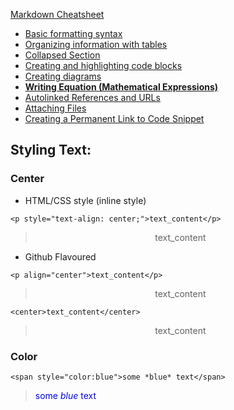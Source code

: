 [Markdown Cheatsheet](https://github.com/adam-p/markdown-here/wiki/Markdown-Cheatsheet)

* [Basic formatting syntax](https://docs.github.com/en/get-started/writing-on-github/getting-started-with-writing-and-formatting-on-github/basic-writing-and-formatting-syntax)
* [Organizing information with tables](https://docs.github.com/en/get-started/writing-on-github/working-with-advanced-formatting/organizing-information-with-tables)
* [Collapsed Section](https://docs.github.com/en/get-started/writing-on-github/working-with-advanced-formatting/organizing-information-with-collapsed-sections)
* [Creating and highlighting code blocks](https://docs.github.com/en/get-started/writing-on-github/working-with-advanced-formatting/creating-and-highlighting-code-blocks)
* [Creating diagrams](https://docs.github.com/en/get-started/writing-on-github/working-with-advanced-formatting/creating-diagrams)
* <u><b>[Writing Equation (Mathematical Expressions)](https://docs.github.com/en/get-started/writing-on-github/working-with-advanced-formatting/writing-mathematical-expressions)</b></u>
* [Autolinked References and URLs](https://docs.github.com/en/get-started/writing-on-github/working-with-advanced-formatting/autolinked-references-and-urls)
* [Attaching Files](https://docs.github.com/en/get-started/writing-on-github/working-with-advanced-formatting/attaching-files)
* [Creating a Permanent Link to Code Snippet](https://docs.github.com/en/get-started/writing-on-github/working-with-advanced-formatting/creating-a-permanent-link-to-a-code-snippet)

## Styling Text:
### **Center**
* HTML/CSS style (inline style)
```
<p style="text-align: center;">text_content</p>
```
> <p style="text-align: center;">text_content</p>
* Github Flavoured
```
<p align="center">text_content</p>
```
> <p align="center">text_content</p>
```
<center>text_content</center>
```
> <center>text_content</center>

### **Color**
```
<span style="color:blue">some *blue* text</span>
```
> <span style="color:blue">some *blue* text</span>


